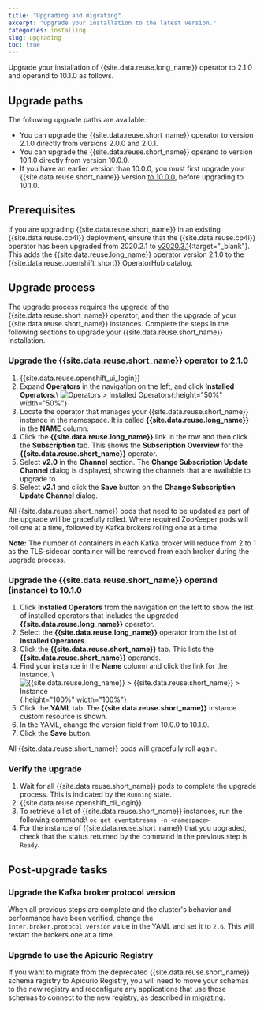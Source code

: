 ```yaml
---
title: "Upgrading and migrating"
excerpt: "Upgrade your installation to the latest version."
categories: installing
slug: upgrading
toc: true
---
```


Upgrade your installation of {{site.data.reuse.long_name}} operator to 2.1.0 and operand to 10.1.0 as follows.

## Upgrade paths

The following upgrade paths are available:
- You can upgrade the {{site.data.reuse.short_name}} operator to version 2.1.0 directly from versions 2.0.0 and 2.0.1.
- You can upgrade the {{site.data.reuse.short_name}} operand to version 10.1.0 directly from version 10.0.0.
- If you have an earlier version than 10.0.0, you must first upgrade your {{site.data.reuse.short_name}} version [to 10.0.0](../../10.0/installing/upgrading/), before upgrading to 10.1.0.

## Prerequisites

If you are upgrading {{site.data.reuse.short_name}} in an existing {{site.data.reuse.cp4i}} deployment, ensure that the {{site.data.reuse.cp4i}} operator has been upgraded from 2020.2.1 to [v2020.3.1](https://www.ibm.com/support/knowledgecenter/SSGT7J_20.3/upgrade/upgrade.html){:target="_blank"}. This adds the  {{site.data.reuse.long_name}} operator version 2.1.0 to the {{site.data.reuse.openshift_short}} OperatorHub catalog.

## Upgrade process

The upgrade process requires the upgrade of the {{site.data.reuse.short_name}} operator, and then the upgrade of your {{site.data.reuse.short_name}} instances. Complete the steps in the following sections to upgrade your {{site.data.reuse.short_name}} installation.

### Upgrade the {{site.data.reuse.short_name}} operator to 2.1.0

1. {{site.data.reuse.openshift_ui_login}}
2. Expand **Operators** in the navigation on the left, and click **Installed Operators**.\\
   ![Operators > Installed Operators](../../../images/rhocp_menu_installedoperators.png "Screen capture showing how to select Operators > Installed Operators from navigation menu"){:height="50%" width="50%"}
3. Locate the operator that manages your {{site.data.reuse.short_name}} instance in the namespace. It is called **{{site.data.reuse.long_name}}** in the **NAME** column.
4. Click the **{{site.data.reuse.long_name}}** link in the row and then click the **Subscription** tab. This shows the **Subscription Overview** for the **{{site.data.reuse.short_name}}** operator.
5. Select **v2.0** in the **Channel** section. The **Change Subscription Update Channel** dialog is displayed, showing the channels that are available to upgrade to.
6. Select **v2.1** and click the **Save** button on the **Change Subscription Update Channel** dialog.

All {{site.data.reuse.short_name}} pods that need to be updated as part of the upgrade will be gracefully rolled. Where required ZooKeeper pods will roll one at a time, followed by Kafka brokers rolling one at a time.

**Note:** The number of containers in each Kafka broker will reduce from 2 to 1 as the TLS-sidecar container will be removed from each broker during the upgrade process.

### Upgrade the {{site.data.reuse.short_name}} operand (instance) to 10.1.0

1. Click **Installed Operators** from the navigation on the left to show the list of installed operators that includes the upgraded **{{site.data.reuse.long_name}}** operator.
2. Select the **{{site.data.reuse.long_name}}** operator from the list of **Installed Operators**.
3. Click the **{{site.data.reuse.short_name}}** tab. This lists the **{{site.data.reuse.short_name}}** operands.
4. Find your instance in the **Name** column and click the link for the instance. \\
   ![{{site.data.reuse.long_name}} > {{site.data.reuse.short_name}} > Instance](../../../images/find_your_instance.png "Screen capture showing how to select your instance by {{site.data.reuse.long_name}} > {{site.data.reuse.short_name}} > Instance"){:height="100%" width="100%"}
5. Click the **YAML** tab. The **{{site.data.reuse.short_name}}** instance custom resource is shown.
6. In the YAML, change the version field from 10.0.0 to 10.1.0.
7. Click the **Save** button.

All {{site.data.reuse.short_name}} pods will gracefully roll again.

### Verify the upgrade

1. Wait for all {{site.data.reuse.short_name}} pods to complete the upgrade process. This is indicated by the `Running` state.
2. {{site.data.reuse.openshift_cli_login}}
3. To retrieve a list of {{site.data.reuse.short_name}} instances, run the following command:\\
   `oc get eventstreams -n <namespace>`
4. For the instance of {{site.data.reuse.short_name}} that you upgraded, check that the status returned by the command in the previous step is `Ready`.

## Post-upgrade tasks

### Upgrade the Kafka broker protocol version

When all previous steps are complete and the cluster's behavior and performance have been verified, change the `inter.broker.protocol.version` value in the YAML and set it to `2.6`. This will restart the brokers one at a time.

### Upgrade to use the Apicurio Registry

If you want to migrate from the deprecated {{site.data.reuse.short_name}} schema registry to Apicurio Registry, you will need to move your schemas to the new registry and reconfigure any applications that use those schemas to connect to the new registry, as described in [migrating](../migrating-to-apicurio/).

